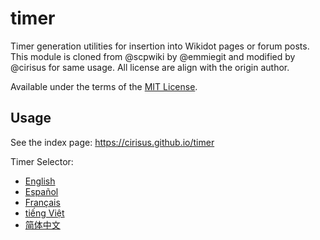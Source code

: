 # timer
Timer generation utilities for insertion into Wikidot pages or forum posts. This module is cloned from @scpwiki by @emmiegit and modified by @cirisus for same usage. All license are align with the origin author.

Available under the terms of the [MIT License](LICENSE).

## Usage
See the index page: https://cirisus.github.io/timer

Timer Selector:
* [English](https://scpwiki.github.io/timer/timer-selector.html?lang=en)
* [Español](https://scpwiki.github.io/timer/timer-selector.html?lang=es)
* [Français](https://scpwiki.github.io/timer/timer-selector.html?lang=fr)
* [tiếng Việt](https://scpwiki.github.io/timer/timer-selector.html?lang=vi)
* [简体中文](https://scpwiki.github.io/timer/timer-selector.html?lang=cn)